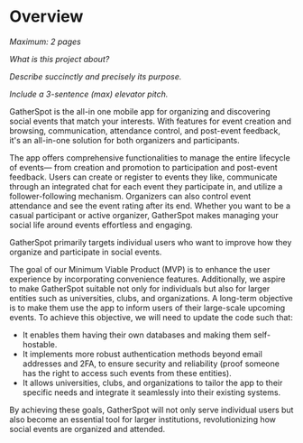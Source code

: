 # Overview

*Maximum: 2 pages*

*What is this project about?*

*Describe succinctly and precisely its purpose.*

*Include a 3-sentence (max) elevator pitch.*


GatherSpot is the all-in one mobile app for organizing and discovering social events that match your interests. With features for event creation and browsing, communication, attendance control, and post-event feedback, it's an all-in-one solution for both organizers and participants. 

The app offers comprehensive functionalities to manage the entire lifecycle of events— from creation and promotion to participation and post-event feedback. Users can create or register to events they like, communicate through an integrated chat for each event they participate in, and utilize a follower-following mechanism. Organizers can also control event attendance and see the event rating after its end. Whether you want to be a casual participant or active organizer, GatherSpot makes managing your social life around events effortless and engaging.

GatherSpot primarily targets individual users who want to improve how they organize and participate in social events.

The goal of our Minimum Viable Product (MVP) is to enhance the user experience by incorporating convenience features.
Additionally, we aspire to make GatherSpot suitable not only for individuals but also for larger entities such as universities, clubs, and organizations. A long-term objective is to make them use the app to inform users of their large-scale upcoming events. To achieve this objective, we will need to update the code such that:
 -  It enables them having their own databases and making them self-hostable. 
 -  It implements more robust authentication methods beyond email addresses and 2FA, to ensure security and reliability (proof someone has the right to access such events from these entities).
 - It allows universities, clubs, and organizations to tailor the app to their specific needs and integrate it seamlessly into their existing systems.

By achieving these goals, GatherSpot will not only serve individual users but also become an essential tool for larger institutions, revolutionizing how social events are organized and attended.
